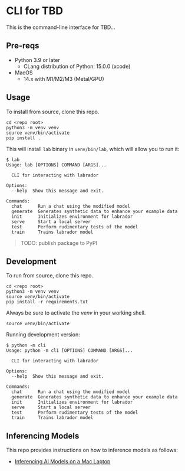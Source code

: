 # CLI for TBD

This is the command-line interface for TBD...

## Pre-reqs

 * Python 3.9 or later
   * CLang distribution of Python: 15.0.0 (xcode)
* MacOS
  * 14.x with M1/M2/M3 (Metal/GPU)

## Usage

To install from source, clone this repo.

```shell
cd <repo root>
python3 -m venv venv
source venv/bin/activate
pip install .
```

This will install `lab` binary in `venv/bin/lab`, which will allow you to run it:

```shell
$ lab
Usage: lab [OPTIONS] COMMAND [ARGS]...

  CLI for interacting with labrador

Options:
  --help  Show this message and exit.

Commands:
  chat      Run a chat using the modified model
  generate  Generates synthetic data to enhance your example data
  init      Initializes environment for labrador
  serve     Start a local server
  test      Perform rudimentary tests of the model
  train     Trains labrador model
```

> TODO: publish package to PyPI

## Development

To run from source, clone this repo.

```shell
cd <repo root>
python3 -m venv venv
source venv/bin/activate
pip install -r requirements.txt
```

Always be sure to activate the *venv* in your working shell.

```shell
source venv/bin/activate
```

Running development version:

```
$ python -m cli
Usage: python -m cli [OPTIONS] COMMAND [ARGS]...

  CLI for interacting with labrador

Options:
  --help  Show this message and exit.

Commands:
  chat      Run a chat using the modified model
  generate  Generates synthetic data to enhance your example data
  init      Initializes environment for labrador
  serve     Start a local server
  test      Perform rudimentary tests of the model
  train     Trains labrador model
```

## Inferencing Models

This repo provides instructions on how to inference models as follows:

- [Inferencing AI Models on a Mac Laptop](./mac_inference/README.md)
